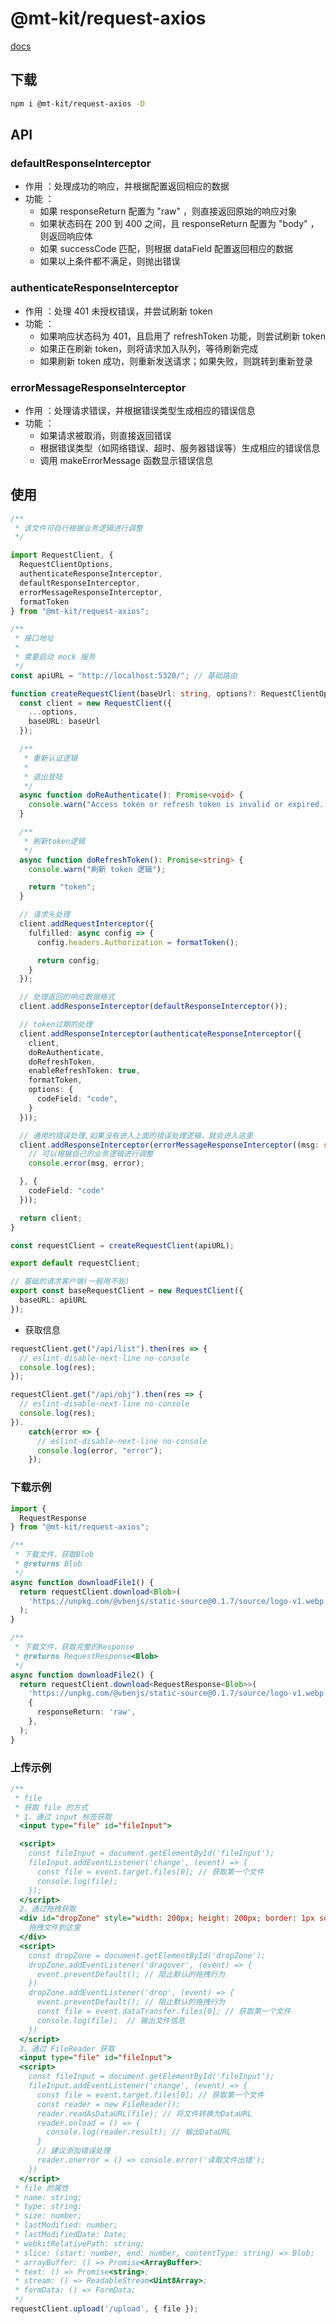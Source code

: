 # @mt-kit/request-axios

[docs](https://axios-http.com/zh/)

## 下载

```bash
npm i @mt-kit/request-axios -D
```

## API

### defaultResponseInterceptor

- 作用 ：处理成功的响应，并根据配置返回相应的数据
- 功能 ：
  + 如果 responseReturn 配置为 "raw" ，则直接返回原始的响应对象
  + 如果状态码在 200 到 400 之间，且 responseReturn 配置为 "body" ，则返回响应体
  + 如果 successCode 匹配，则根据 dataField 配置返回相应的数据
  + 如果以上条件都不满足，则抛出错误

### authenticateResponseInterceptor

- 作用 ：处理 401 未授权错误，并尝试刷新 token
- 功能 ：
  + 如果响应状态码为 401，且启用了 refreshToken 功能，则尝试刷新 token
  + 如果正在刷新 token，则将请求加入队列，等待刷新完成
  + 如果刷新 token 成功，则重新发送请求；如果失败，则跳转到重新登录

### errorMessageResponseInterceptor

- 作用 ：处理请求错误，并根据错误类型生成相应的错误信息
- 功能 ：
  + 如果请求被取消，则直接返回错误
  + 根据错误类型（如网络错误、超时、服务器错误等）生成相应的错误信息
  + 调用 makeErrorMessage 函数显示错误信息

## 使用

```ts
/**
 * 该文件可自行根据业务逻辑进行调整
 */

import RequestClient, {
  RequestClientOptions,
  authenticateResponseInterceptor,
  defaultResponseInterceptor,
  errorMessageResponseInterceptor,
  formatToken
} from "@mt-kit/request-axios";

/**
 * 接口地址
 *
 * 需要启动 mock 服务
 */
const apiURL = "http://localhost:5320/"; // 基础路由

function createRequestClient(baseUrl: string, options?: RequestClientOptions): RequestClient {
  const client = new RequestClient({
    ...options,
    baseURL: baseUrl
  });

  /**
   * 重新认证逻辑
   *
   * 退出登陆
   */
  async function doReAuthenticate(): Promise<void> {
    console.warn("Access token or refresh token is invalid or expired. ");
  }

  /**
   * 刷新token逻辑
   */
  async function doRefreshToken(): Promise<string> {
    console.warn("刷新 token 逻辑");

    return "token";
  }

  // 请求头处理
  client.addRequestInterceptor({
    fulfilled: async config => {
      config.headers.Authorization = formatToken();

      return config;
    }
  });

  // 处理返回的响应数据格式
  client.addResponseInterceptor(defaultResponseInterceptor());

  // token过期的处理
  client.addResponseInterceptor(authenticateResponseInterceptor({
    client,
    doReAuthenticate,
    doRefreshToken,
    enableRefreshToken: true,
    formatToken,
    options: {
      codeField: "code",
    }
  }));

  // 通用的错误处理,如果没有进入上面的错误处理逻辑，就会进入这里
  client.addResponseInterceptor(errorMessageResponseInterceptor((msg: string, error) => {
    // 可以根据自己的业务逻辑进行调整
    console.error(msg, error);

  }, {
    codeField: "code"
  }));

  return client;
}

const requestClient = createRequestClient(apiURL);

export default requestClient; 

// 基础的请求客户端(一般用不到)
export const baseRequestClient = new RequestClient({
  baseURL: apiURL
});
```

- 获取信息

```ts
requestClient.get("/api/list").then(res => {
  // eslint-disable-next-line no-console
  console.log(res);
});

requestClient.get("/api/obj").then(res => {
  // eslint-disable-next-line no-console
  console.log(res);
}).
    catch(error => {
      // eslint-disable-next-line no-console
      console.log(error, "error");
    });
```

### 下载示例

```ts
import {
  RequestResponse
} from "@mt-kit/request-axios";

/**
 * 下载文件，获取Blob
 * @returns Blob
 */
async function downloadFile1() {
  return requestClient.download<Blob>(
    'https://unpkg.com/@vbenjs/static-source@0.1.7/source/logo-v1.webp',
  );
}

/**
 * 下载文件，获取完整的Response
 * @returns RequestResponse<Blob>
 */
async function downloadFile2() {
  return requestClient.download<RequestResponse<Blob>>(
    'https://unpkg.com/@vbenjs/static-source@0.1.7/source/logo-v1.webp',
    {
      responseReturn: 'raw',
    },
  );
}
```

### 上传示例

```ts
/**
 * file 
 * 获取 file 的方式
 * 1、通过 input 标签获取
  <input type="file" id="fileInput">

  <script>
    const fileInput = document.getElementById('fileInput');
    fileInput.addEventListener('change', (event) => {
      const file = event.target.files[0]; // 获取第一个文件
      console.log(file);
    });
  </script>
  2、通过拖拽获取
  <div id="dropZone" style="width: 200px; height: 200px; border: 1px solid black;">
    拖拽文件到这里
  </div>
  <script>
    const dropZone = document.getElementById('dropZone');
    dropZone.addEventListener('dragover', (event) => {
      event.preventDefault(); // 阻止默认的拖拽行为
    })
    dropZone.addEventListener('drop', (event) => {
      event.preventDefault(); // 阻止默认的拖拽行为
      const file = event.dataTransfer.files[0]; // 获取第一个文件
      console.log(file);  // 输出文件信息
    })
  </script>
  3、通过 FileReader 获取
  <input type="file" id="fileInput">
  <script>
    const fileInput = document.getElementById('fileInput');
    fileInput.addEventListener('change', (event) => {
      const file = event.target.files[0]; // 获取第一个文件
      const reader = new FileReader();
      reader.readAsDataURL(file); // 将文件转换为DataURL
      reader.onload = () => {
        console.log(reader.result); // 输出DataURL
      }
      // 建议添加错误处理
      reader.onerror = () => console.error('读取文件出错');
    })
  </script>
 * file 的属性
 * name: string;
 * type: string;
 * size: number;
 * lastModified: number;
 * lastModifiedDate: Date;
 * webkitRelativePath: string;
 * slice: (start: number, end: number, contentType: string) => Blob;
 * arrayBuffer: () => Promise<ArrayBuffer>;
 * text: () => Promise<string>;
 * stream: () => ReadableStream<Uint8Array>;
 * formData: () => FormData;
 */
requestClient.upload('/upload', { file });
```